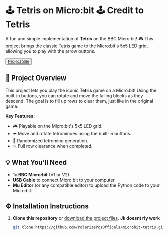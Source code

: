 # 🕹️ **Tetris on Micro:bit** 🕹️ Credit to Tetris

A fun and simple implementation of **Tetris** on the BBC Micro:bit! 🎮 This project brings the classic Tetris game to the Micro:bit's 5x5 LED grid, allowing you to play with the arrow buttons.


<button><a href="https://makecode.microbit.org/S52887-28770-14686-14592">Project Site</a></button>


## 🚀 **Project Overview**
This project lets you play the iconic **Tetris** game on a Micro:bit! Using the built-in buttons, you can rotate and move the falling blocks as they descend. The goal is to fill up rows to clear them, just like in the original game.

**Key Features:**
- 🎮 Playable on the Micro:bit's 5x5 LED grid.
- ⬅️ Move and rotate tetrominoes using the built-in buttons.
- 🔄 Randomized tetromino generation.
- 💥 Full row clearance when completed.

## 💡 **What You’ll Need**
- 1x **BBC Micro:bit** (V1 or V2)
- **USB Cable** to connect Micro:bit to your computer
- **Mu Editor** (or any compatible editor) to upload the Python code to your Micro:bit.

## ⚙️ **Installation Instructions**

1. **Clone this repository** or [download the project files](https://github.com/your-username/microbit-tetris). <strong>Jk doesnt rly work</strong>
   
   ```bash
   git clone https://github.com/PolarizePcsOfficals/microbit-tetris.git
